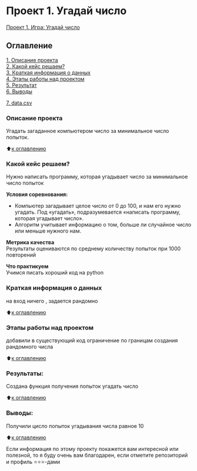 # Проект 1. Угадай число
[Проект 1. Игра: Угадай число](Guess_the_number/game_v2.py)

## Оглавление  
[1. Описание проекта](#Описание-проекта)  
[2. Какой кейс решаем?](#Какой-кейс-решаем)  
[3. Краткая информация о данных](#Краткая-информация-о-данных)  
[4. Этапы работы над проектом](#Этапы-работы-над-проектом)  
[5. Результат](#Результат)    
[6. Выводы](#Выводы) 

[7. data.csv](https://drive.google.com/file/d/1kKY9m4pv13f-fp2F48aqIxm3cSpruGEm/view?usp=sharing)


### Описание проекта    
Угадать загаданное компьютером число за минимальное число попыток.

:arrow_up:[к оглавлению](Guess_the_number/README.md/#Оглавление)


### Какой кейс решаем?    
Нужно написать программу, которая угадывает число за минимальное число попыток

**Условия соревнования:**  
- Компьютер загадывает целое число от 0 до 100, и нам его нужно угадать. Под «угадать», подразумевается «написать программу, которая угадывает число».
- Алгоритм учитывает информацию о том, больше ли случайное число или меньше нужного нам.

**Метрика качества**     
Результаты оцениваются по среднему количеству попыток при 1000 повторений

**Что практикуем**     
Учимся писать хороший код на python


### Краткая информация о данных
на вход ничего , задается рандомно
  
:arrow_up:[к оглавлению](https://github.com/LM8818/SF_REPO/tree/main/Project1#Оглавление)


### Этапы работы над проектом  
добавили в существующий код ограничение по границам создания рандомного числа

:arrow_up:[к оглавлению](https://github.com/LM8818/SF_REPO/tree/main/Project1#Оглавление)


### Результаты:  
Создана функция получения попыток угадать число

:arrow_up:[к оглавлению](https://github.com/LM8818/SF_REPO/tree/main/Project1#Оглавление)


### Выводы:  
Получили цисло попыток угадывания числа равное 10

:arrow_up:[к оглавлению](https://github.com/LM8818/SF_REPO/tree/main/Project1#Оглавление)


Если информация по этому проекту покажется вам интересной или полезной, то я буду очень вам благодарен, если отметите репозиторий и профиль ⭐️⭐️⭐️-дами
